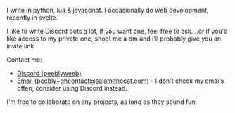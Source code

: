 I write in python, lua & javascript.
I occasionally do web development, recently in svelte.

I like to write Discord bots a lot, if you want one, feel free to ask.
..or if you'd like access to my private one, shoot me a dm and i'll probably give you an invite link

Contact me:
- [Discord (peeblyweeb)](https://discord.com/users/904032786854346795)
- [Email (peebly+ghcontact@salamithecat.com)](mailto:peebly+ghcontact@salamithecat.com) - I don't check my emails often, consider using Discord instead.

I'm free to collaborate on any projects, as long as they sound fun.
